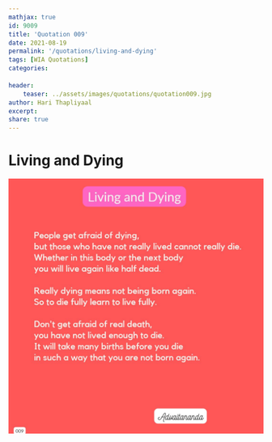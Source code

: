 ```yaml
---
mathjax: true
id: 9009
title: 'Quotation 009'
date: 2021-08-19
permalink: '/quotations/living-and-dying'
tags: [WIA Quotations] 
categories: 

header:
    teaser: ../assets/images/quotations/quotation009.jpg
author: Hari Thapliyaal 
excerpt:
share: true 
---
```


# Living and Dying

![Living and Dying](../assets/images/quotations/quotation009.jpg)
